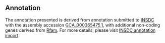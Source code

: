 

Annotation
----------

The annotation presented is derived from annotation submitted to
[INSDC](http://www.insdc.org) with the assembly accession
[GCA\_000365475.1](http://www.ebi.ac.uk/ena/data/view/GCA_000365475.1),
with additional non-coding genes derived from
[Rfam](http://rfam.xfam.org/). For more details, please visit [INSDC
annotation
import](http://ensemblgenomes.org/info/data/insdc_annotation).
